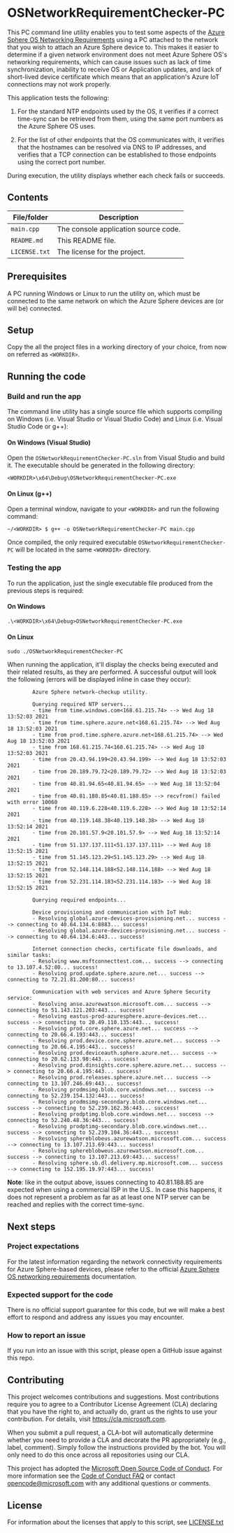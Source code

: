 # OSNetworkRequirementChecker-PC

This PC command line utility enables you to test some aspects of the [Azure Sphere OS Networking Requirements](https://docs.microsoft.com/azure-sphere/network/ports-protocols-domains) using a PC attached to the network that you wish to attach an Azure Sphere device to. This makes it easier to determine if a given network environment does not meet Azure Sphere OS's networking requirements, which can cause issues such as lack of time synchronization, inability to receive OS or Application updates, and lack of short-lived device certificate which means that an application's Azure IoT connections may not work properly. 

This application tests the following:

1. For the standard NTP endpoints used by the OS, it verifies if a correct time-sync can be retrieved from them, using the same port numbers as the Azure Sphere OS uses.

2. For the list of other endpoints that the OS communicates with, it verifies that the hostnames can be resolved via DNS to IP addresses, and verifies that a TCP connection can be established to those endpoints using the correct port number.

During execution, the utility displays whether each check fails or succeeds.

## Contents
| File/folder | Description |
|-------------|-------------|
| `main.cpp` | The console application source code. |
| `README.md` | This README file. |
| `LICENSE.txt` | The license for the project. |

## Prerequisites

A PC running Windows or Linux to run the utility on, which must be connected to the same network on which the Azure Sphere devices are (or will be) connected.

## Setup

Copy the all the project files in a working directory of your choice, from now on referred as `<WORKDIR>`.

## Running the code

### Build and run the app
The command line utility has a single source file which supports compiling on Windows (i.e. Visual Studio or Visual Studio Code) and Linux (i.e. Visual Studio Code or g++):

#### On Windows (Visual Studio)
Open the `OSNetworkRequirementChecker-PC.sln` from Visual Studio and build it. The executable should be generated in the following directory:
```
<WORKDIR>\x64\Debug\OSNetworkRequirementChecker-PC.exe
```

#### On Linux (g++)
Open a terminal window, navigate to your `<WORKDIR>` and run the following command:

```
~/<WORKDIR> $ g++ -o OSNetworkRequirementChecker-PC main.cpp
```
Once compiled, the only required executable `OSNetworkRequirementChecker-PC` will be located in the same `<WORKDIR>` directory.

### Testing the app
To run the application, just the single executable file produced from the previous steps is required:

#### On Windows
```
.\<WORKDIR>\x64\Debug>OSNetworkRequirementChecker-PC.exe
```
#### On Linux
```
sudo ./OSNetworkRequirementChecker-PC
```
When running the application, it'll display the checks being executed and their related results, as they are performed.
A successful output will look the following (errors will be displayed inline in case they occur):
```     
        Azure Sphere network-checkup utility.

        Querying required NTP servers...
        - time from time.windows.com<168.61.215.74> --> Wed Aug 18 13:52:03 2021
        - time from time.sphere.azure.net<168.61.215.74> --> Wed Aug 18 13:52:03 2021
        - time from prod.time.sphere.azure.net<168.61.215.74> --> Wed Aug 18 13:52:03 2021
        - time from 168.61.215.74<168.61.215.74> --> Wed Aug 18 13:52:03 2021
        - time from 20.43.94.199<20.43.94.199> --> Wed Aug 18 13:52:03 2021
        - time from 20.189.79.72<20.189.79.72> --> Wed Aug 18 13:52:03 2021
        - time from 40.81.94.65<40.81.94.65> --> Wed Aug 18 13:52:04 2021
        - time from 40.81.188.85<40.81.188.85> --> recvfrom() failed with error 10060 
        - time from 40.119.6.228<40.119.6.228> --> Wed Aug 18 13:52:14 2021
        - time from 40.119.148.38<40.119.148.38> --> Wed Aug 18 13:52:14 2021
        - time from 20.101.57.9<20.101.57.9> --> Wed Aug 18 13:52:14 2021
        - time from 51.137.137.111<51.137.137.111> --> Wed Aug 18 13:52:15 2021
        - time from 51.145.123.29<51.145.123.29> --> Wed Aug 18 13:52:15 2021
        - time from 52.148.114.188<52.148.114.188> --> Wed Aug 18 13:52:15 2021
        - time from 52.231.114.183<52.231.114.183> --> Wed Aug 18 13:52:15 2021

        Querying required endpoints...

        Device provisioning and communication with IoT Hub:
        - Resolving global.azure-devices-provisioning.net... success --> connecting to 40.64.134.6:8883... success!
        - Resolving global.azure-devices-provisioning.net... success --> connecting to 40.64.134.6:443... success!

        Internet connection checks, certificate file downloads, and similar tasks:
        - Resolving www.msftconnecttest.com... success --> connecting to 13.107.4.52:80... success!
        - Resolving prod.update.sphere.azure.net... success --> connecting to 72.21.81.200:80... success!

        Communication with web services and Azure Sphere Security service:
        - Resolving anse.azurewatson.microsoft.com... success --> connecting to 51.143.121.203:443... success!
        - Resolving eastus-prod-azuresphere.azure-devices.net... success --> connecting to 20.49.110.135:443... success!
        - Resolving prod.core.sphere.azure.net... success --> connecting to 20.66.4.193:443... success!
        - Resolving prod.device.core.sphere.azure.net... success --> connecting to 20.66.4.195:443... success!
        - Resolving prod.deviceauth.sphere.azure.net... success --> connecting to 20.62.133.98:443... success!
        - Resolving prod.dinsights.core.sphere.azure.net... success --> connecting to 20.66.4.195:443... success!
        - Resolving prod.releases.sphere.azure.net... success --> connecting to 13.107.246.69:443... success!
        - Resolving prodmsimg.blob.core.windows.net... success --> connecting to 52.239.154.132:443... success!
        - Resolving prodmsimg-secondary.blob.core.windows.net... success --> connecting to 52.239.162.36:443... success!
        - Resolving prodptimg.blob.core.windows.net... success --> connecting to 52.240.48.36:443... success!
        - Resolving prodptimg-secondary.blob.core.windows.net... success --> connecting to 52.239.104.36:443... success!
        - Resolving sphereblobeus.azurewatson.microsoft.com... success --> connecting to 13.107.213.69:443... success!
        - Resolving sphereblobweus.azurewatson.microsoft.com... success --> connecting to 13.107.213.69:443... success!
        - Resolving sphere.sb.dl.delivery.mp.microsoft.com... success --> connecting to 152.195.19.97:443... success!
```

**Note**: like in the output above, issues connecting to 40.81.188.85 are expected when using a commercial ISP in the U.S..
In case this happens, it does not represent a problem as far as at least one NTP server can be reached and replies with the correct time-sync.

## Next steps

### Project expectations

For the latest information regarding the network connectivity requirements for Azure Sphere-based devices, please refer to the official [Azure Sphere OS networking requirements](https://docs.microsoft.com/en-us/azure-sphere/network/ports-protocols-domains) documentation.

### Expected support for the code

There is no official support guarantee for this code, but we will make a best effort to respond and address any issues you may encounter.

### How to report an issue

If you run into an issue with this script, please open a GitHub issue against this repo.

## Contributing

This project welcomes contributions and suggestions. Most contributions require you to
agree to a Contributor License Agreement (CLA) declaring that you have the right to,
and actually do, grant us the rights to use your contribution. For details, visit
https://cla.microsoft.com.

When you submit a pull request, a CLA-bot will automatically determine whether you need
to provide a CLA and decorate the PR appropriately (e.g., label, comment). Simply follow the
instructions provided by the bot. You will only need to do this once across all repositories using our CLA.

This project has adopted the [Microsoft Open Source Code of Conduct](https://opensource.microsoft.com/codeofconduct/).
For more information see the [Code of Conduct FAQ](https://opensource.microsoft.com/codeofconduct/faq/)
or contact [opencode@microsoft.com](mailto:opencode@microsoft.com) with any additional questions or comments.

## License

For information about the licenses that apply to this script, see [LICENSE.txt](./LICENSE.txt)
